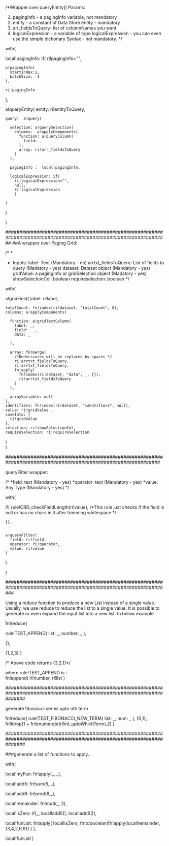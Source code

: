 /*Wrapper over queryEntity() 
Params: 
1. pagingInfo - a pagingInfo variable, not mandatory
2. entity - a constant of Data Store entity - mandatory
3. arr_fieldsToQuery- list of columnNames you want
4. logicalExpression - a variable of type logicalExpression - you can even use the simple dictionary Syntax - not mandatory.
*/

with(

  local!pagingInfo: if(
    ri!pagingInfo="", 
    
    a!pagingInfo(
      startIndex:1,
      batchSize: -1
    ),
    
    ri!pagingInfo
  ),
  
  a!queryEntity(
    entity:  ri!entityToQuery,
    
    query:  a!query(
      
      selection: a!querySelection(
        columns:  a!applyComponents(
          function: a!queryColumn(
            field: _
          ),
          array: ri!arr_fieldsToQuery 
        )  
      ),
      
      pagingInfo :  local!pagingInfo,
      
      logicalExpression: if(
        ri!logicalExpression="",
        null,
        ri!logicalExpression
        )
      
    )
  )
  
)


##################################################################################################################
##A wrapper over Paging Grid:


/*
*
* Inputs:
  label: Text (Mandatory - no)
  arrtxt_fieldsToQuery: List of fields to query (Madatory - yes)
  dataset: Dataset object (Mandatory - yes)
  gridValue: a pagingInfo or gridSelection object (Madatory - yes)
  showSelectionCol: boolean
  requireselection: boolean
*/

with(
  
  a!gridField(
    label: ri!label,
    
    totalCount: fn!index(ri!dataset, "totalCount", 0),
    columns: a!applyComponents(
      
      function: a!gridTextColumn(
        label: _,
        field:  _,
        data: _
        
      ),
      
      array: fn!merge(
        /*Underscores will be replaced by spaces */
        ri!arrtxt_fieldsToQuery,
        ri!arrtxt_fieldsToQuery,
        fn!apply(
          fn!index(ri!dataset, "data", _, {}),
          ri!arrtxt_fieldsToQuery
        )
      ),
      
      arrayVariable: null
    ),
    identifiers: fn!index(ri!dataset, "identifiers", null),
    value: ri!gridValue ,
    saveInto: {
      ri!gridValue
    },
    selection: ri!showSelectionCol,
    requireSelection: ri!requireSelection
    
  )  
)

###############################################################################################################

queryFilter wrapper:

/*
*field: text (Mandatory - yes)
*operator: text (Mandatory - yes)
*value: Any Type (Mandatory - yes)
*/

with(
  
  
  if(
    rule!CRD_checkFieldLength(ri!value),  /*This rule just checks if the field is null or has no chars in it after trimming whitespace */
    
    {},
    
      
    a!queryFilter(
      field: ri!field,
      operator: ri!operator,
      value: ri!value
    )
    
  )
  
)




###################################################################################################################

Using a reduce function to produce a  new List instead of a single value.
Usually, we use reduce to reduce the list to a single value. It is possible to generate or even expand the input list into a new list.
In below example 


fn!reduce(
  
  rule!TEST_APPEND(
    list: _,
    number: _
  ),
  
  {},
  
  {1,2,3}
)

/* Above code returns {3,2,1}*/

where rule!TEST_APPEND is :   
fn!append(
  ri!number,
  ri!list
)

#######################################################################################################################

generate fibonacci series upto nth term

fn!reduce(
  rule!TEST_FIBONACCI_NEW_TERM(
		list: _,
		num: _
  ),
  {0,1},
  fn!ldrop(1 + fn!enumerate(ri!int_uptoWhichTerm),2)
)



#######################################################################################################################

###generate a list of functions to apply..

with(
  
  local!myFun: fn!apply(_, _),
  
  local!add5: fn!sum(5, _),
  
  local!add6: fn!prod(6,_),
  
  local!remainder: fn!mod(_, 2),
  
  local!isZero: if(_, local!add5(), local!add6()),
  
  local!funList: fn!apply(
    local!isZero,
    fn!toboolean(fn!apply(local!remainder, {3,4,2,6,9}) )
   ),
   
  local!funList
)
